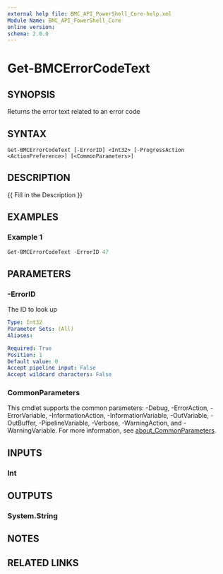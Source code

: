 ```yaml
---
external help file: BMC_API_PowerShell_Core-help.xml
Module Name: BMC_API_PowerShell_Core
online version:
schema: 2.0.0
---
```


# Get-BMCErrorCodeText

## SYNOPSIS

Returns the error text related to an error code

## SYNTAX

```text
Get-BMCErrorCodeText [-ErrorID] <Int32> [-ProgressAction <ActionPreference>] [<CommonParameters>]
```

## DESCRIPTION

{{ Fill in the Description }}

## EXAMPLES

### Example 1

```PowerShell
Get-BMCErrorCodeText -ErrorID 47
```

## PARAMETERS

### -ErrorID

The ID to look up

```yaml
Type: Int32
Parameter Sets: (All)
Aliases:

Required: True
Position: 1
Default value: 0
Accept pipeline input: False
Accept wildcard characters: False
```

### CommonParameters

This cmdlet supports the common parameters: -Debug, -ErrorAction, -ErrorVariable, -InformationAction, -InformationVariable, -OutVariable, -OutBuffer, -PipelineVariable, -Verbose, -WarningAction, and -WarningVariable. For more information, see [about_CommonParameters](http://go.microsoft.com/fwlink/?LinkID=113216).

## INPUTS

### Int

## OUTPUTS

### System.String

## NOTES

## RELATED LINKS
